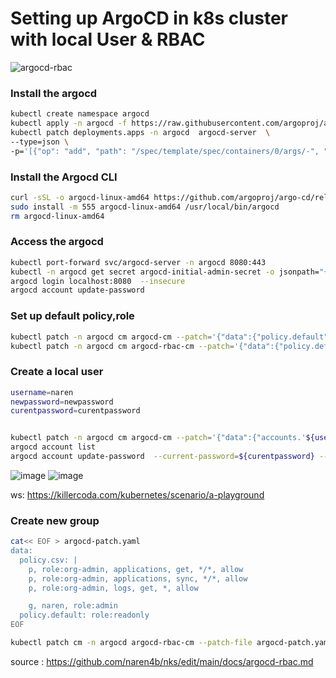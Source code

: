 # Setting up ArgoCD in k8s cluster with local User & RBAC

![argocd-rbac](https://user-images.githubusercontent.com/3488520/204094103-33ed7434-efe4-489b-afc5-c4971ef37d90.jpg)

### Install the argocd

```bash
kubectl create namespace argocd
kubectl apply -n argocd -f https://raw.githubusercontent.com/argoproj/argo-cd/stable/manifests/install.yaml
kubectl patch deployments.apps -n argocd  argocd-server  \
--type=json \
-p='[{"op": "add", "path": "/spec/template/spec/containers/0/args/-", "value": "--insecure"}]'
```

### Install the Argocd CLI

```bash
curl -sSL -o argocd-linux-amd64 https://github.com/argoproj/argo-cd/releases/latest/download/argocd-linux-amd64
sudo install -m 555 argocd-linux-amd64 /usr/local/bin/argocd
rm argocd-linux-amd64
```

### Access the argocd

```bash
kubectl port-forward svc/argocd-server -n argocd 8080:443
kubectl -n argocd get secret argocd-initial-admin-secret -o jsonpath="{.data.password}" | base64 -d; echo
argocd login localhost:8080  --insecure
argocd account update-password
```

### Set up default policy,role

```bash
kubectl patch -n argocd cm argocd-cm --patch='{"data":{"policy.default": "role:readonly" }}'
kubectl patch -n argocd cm argocd-rbac-cm --patch='{"data":{"policy.default": "role:readonly" }}'

```

### Create a local user

```bash
username=naren
newpassword=newpassword
curentpassword=curentpassword


kubectl patch -n argocd cm argocd-cm --patch='{"data":{"accounts.'${username}'": "apikey,login" }}'
argocd account list
argocd account update-password  --current-password=${curentpassword} --new-password=${newpassword} --account=${username}

```

![image](https://user-images.githubusercontent.com/3488520/204011839-a2d042b0-0f8e-4864-803a-97753443432d.png)
![image](https://user-images.githubusercontent.com/3488520/204012094-354261a1-bf4a-4bf9-be46-30a17c41b06e.png)

ws: https://killercoda.com/kubernetes/scenario/a-playground

### Create new group

```bash
cat<< EOF > argocd-patch.yaml
data:
  policy.csv: |
    p, role:org-admin, applications, get, */*, allow
    p, role:org-admin, applications, sync, */*, allow
    p, role:org-admin, logs, get, *, allow

    g, naren, role:admin
  policy.default: role:readonly
EOF

kubectl patch cm -n argocd argocd-rbac-cm --patch-file argocd-patch.yaml
```

source : https://github.com/naren4b/nks/edit/main/docs/argocd-rbac.md
